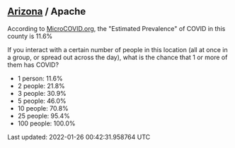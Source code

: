 
## [Arizona](/united-states/arizona) / Apache

According to [MicroCOVID.org](http://microcovid.org),
the "Estimated Prevalence" of COVID in this county is 11.6%

If you interact with a certain number of people in this location
(all at once in a group, or spread out across the day), what is the chance that
1 or more of them has COVID?

- 1 person: 11.6%
- 2 people: 21.8%
- 3 people: 30.9%
- 5 people: 46.0%
- 10 people: 70.8%
- 25 people: 95.4%
- 100 people: 100.0%

Last updated: 2022-01-26 00:42:31.958764 UTC
